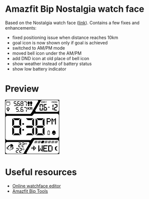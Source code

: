 # Amazfit Bip Nostalgia watch face

Based on the Nostalgia watch face ([link](https://amazfitwatchfaces.com/bip/view/?id=5327)). Contains a few fixes and enhancements:
- fixed positioning issue when distance reaches 10km
- goal icon is now shown only if goal is achieved
- switched to AM/PM mode
- moved bell icon under the AM/PM
- add DND icon at old place of bell icon
- show weather instead of battery status
- show low battery indicator


# Preview

![preview](https://github.com/zvirja/amazfitbip-nostaldia-watchface/raw/master/preview.png)

# Useful resources
- [Online watchface editor](https://v1ack.github.io/watchfaceEditor/)
- [Amazfit Bip Tools](https://bitbucket.org/valeronm/amazfitbiptools/downloads/)
